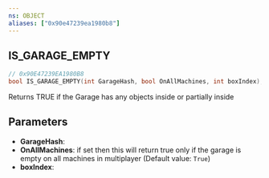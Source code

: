 ```yaml
---
ns: OBJECT
aliases: ["0x90e47239ea1980b8"]
---
```

## IS_GARAGE_EMPTY

```c
// 0x90E47239EA1980B8
bool IS_GARAGE_EMPTY(int GarageHash, bool OnAllMachines, int boxIndex);
```

Returns TRUE if the Garage has any objects inside or partially inside


## Parameters
* **GarageHash**: 
* **OnAllMachines**: if set then this will return true only if the garage is empty on all machines in multiplayer (Default value: `True`)
* **boxIndex**: 
